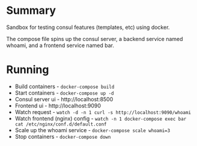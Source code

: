 # Summary
Sandbox for testing consul features (templates, etc) using docker.

The compose file spins up the consul server, a backend service named whoami, and a frontend service named bar.


# Running
* Build containers - `docker-compose build`
* Start containers - `docker-compose up -d`
* Consul server ui - http://localhost:8500
* Frontend ui - http://localhost:9090
* Watch request - `watch -d -n 1 curl -s http://localhost:9090/whoami`
* Watch frontend (nginx) config - `watch -n 1 docker-compose exec bar cat /etc/nginx/conf.d/default.conf`
* Scale up the whoami service - `docker-compose scale whoami=3`
* Stop containers - `docker-compose down`
